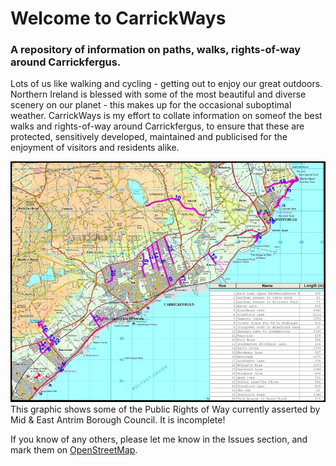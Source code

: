 # Welcome to CarrickWays
### A repository of information on paths, walks, rights-of-way around Carrickfergus.

Lots of us like walking and cycling - getting out to enjoy our great outdoors. Northern Ireland is blessed with some of the most beautiful and diverse scenery on our planet - this makes up for the occasional suboptimal weather. CarrickWays is my effort to collate information on someof the best walks and rights-of-way around Carrickfergus, to ensure that these are protected, sensitively developed, maintained and publicised for the enjoyment of visitors and residents alike.

![Public Rights of Way around Carrickfergus - incomplete](https://raw.githubusercontent.com/shanemuk/carrickways/main/rights%20of%20way%20in%20carrick.jpg)
This graphic shows some of the Public Rights of Way currently asserted by Mid & East Antrim Borough Council. It is incomplete!

If you know of any others, please let me know in the Issues section, and mark them on [OpenStreetMap](https://www.openstreetmap.org).

